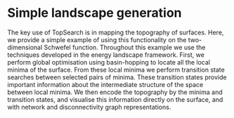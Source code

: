# Simple landscape generation

The key use of TopSearch is in mapping the topography of surfaces. Here, we provide a simple example of using this functionality on the two-dimensional Schwefel function. Throughout this example we use the techniques developed in the energy landscape framework. First, we perform global optimisation using basin-hopping to locate all the local minima of the surface. From these local minima we perform transition state searches between selected pairs of minima. These transition states provide important information about the intermediate structure of the space between local minima. We then encode the topography by the minima and transition states, and visualise this information directly on the surface, and with network and disconnectivity graph representations.
